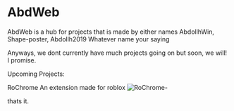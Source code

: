 # AbdWeb
AbdWeb is a hub for projects that is made by either names AbdollhWin, Shape-poster, Abdollh2019 Whatever name your saying

Anyways, we dont currently have much projects going on but soon, we will! I promise.


Upcoming Projects:

RoChrome
An extension made for roblox
![RoChrome-](https://user-images.githubusercontent.com/118130925/209807053-d64382b5-0976-4bf0-ad0e-04d86c372288.png)


thats it.
